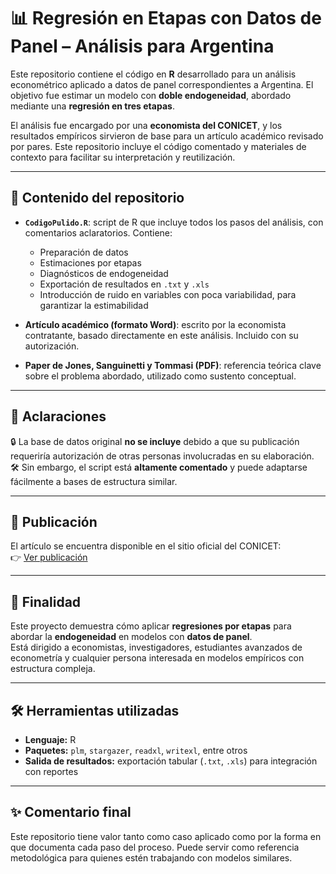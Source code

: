 # 📊 Regresión en Etapas con Datos de Panel – Análisis para Argentina

Este repositorio contiene el código en **R** desarrollado para un análisis econométrico aplicado a datos de panel correspondientes a Argentina. El objetivo fue estimar un modelo con **doble endogeneidad**, abordado mediante una **regresión en tres etapas**.

El análisis fue encargado por una **economista del CONICET**, y los resultados empíricos sirvieron de base para un artículo académico revisado por pares. Este repositorio incluye el código comentado y materiales de contexto para facilitar su interpretación y reutilización.

---

## 📄 Contenido del repositorio

- **`CodigoPulido.R`**: script de R que incluye todos los pasos del análisis, con comentarios aclaratorios. Contiene:
  - Preparación de datos
  - Estimaciones por etapas
  - Diagnósticos de endogeneidad
  - Exportación de resultados en `.txt` y `.xls`
  - Introducción de ruido en variables con poca variabilidad, para garantizar la estimabilidad

- **Artículo académico (formato Word)**: escrito por la economista contratante, basado directamente en este análisis. Incluido con su autorización.

- **Paper de Jones, Sanguinetti y Tommasi (PDF)**: referencia teórica clave sobre el problema abordado, utilizado como sustento conceptual.

---

## 📌 Aclaraciones

🔒 La base de datos original **no se incluye** debido a que su publicación requeriría autorización de otras personas involucradas en su elaboración.  
🛠️ Sin embargo, el script está **altamente comentado** y puede adaptarse fácilmente a bases de estructura similar.

---

## 🔗 Publicación

El artículo se encuentra disponible en el sitio oficial del CONICET:  
👉 [Ver publicación](https://www.conicet.gov.ar/new_scp/detalle.php?keywords=&id=64277&articulos=yes)

---

## 🎯 Finalidad

Este proyecto demuestra cómo aplicar **regresiones por etapas** para abordar la **endogeneidad** en modelos con **datos de panel**.  
Está dirigido a economistas, investigadores, estudiantes avanzados de econometría y cualquier persona interesada en modelos empíricos con estructura compleja.

---

## 🛠️ Herramientas utilizadas

- **Lenguaje:** R  
- **Paquetes:** `plm`, `stargazer`, `readxl`, `writexl`, entre otros  
- **Salida de resultados:** exportación tabular (`.txt`, `.xls`) para integración con reportes

---

## ✨ Comentario final

Este repositorio tiene valor tanto como caso aplicado como por la forma en que documenta cada paso del proceso. Puede servir como referencia metodológica para quienes estén trabajando con modelos similares.
